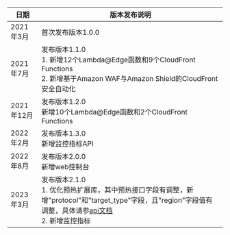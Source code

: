 | 日期       | 版本发布说明                                                                                                        |
|----------|---------------------------------------------------------------------------------------------------------------|
| 2021年3月  | 首次发布版本1.0.0                                                                                                   |
| 2021年7月  | 发布版本1.1.0 <br> 1. 新增12个Lambda@Edge函数和9个CloudFront Functions<br>2. 新增基于Amazon WAF与Amazon Shield的CloudFront安全自动化 |
| 2021年12月 | 发布版本1.2.0 <br>新增10个Lambda@Edge函数和2个CloudFront Functions                                                       |
| 2022年2月  | 发布版本1.3.0 <br>新增监控指标API                                                                                       |
| 2022年8月  | 发布版本2.0.0 <br>新增web控制台                                                                                        |
| 2023年3月  | 发布版本2.1.0 <br>1. 优化预热扩展库，其中预热接口字段有调整，新增"protocol"和"target_type"字段，且"region"字段值有调整，具体请参[api文档](extension-repository%2Fpre-warming.md)<br>2. 新增监控指标      |

